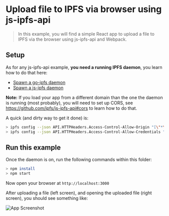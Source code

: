 # Upload file to IPFS via browser using js-ipfs-api

> In this example, you will find a simple React app to upload a file to IPFS via the browser using js-ipfs-api and Webpack.

## Setup

As for any js-ipfs-api example, **you need a running IPFS daemon**, you learn how to do that here:

- [Spawn a go-ipfs daemon](https://ipfs.io/docs/getting-started/)
- [Spawn a js-ipfs daemon](https://github.com/ipfs/js-ipfs#usage)

**Note:** If you load your app from a different domain than the one the daemon is running (most probably), you will need to set up CORS, see https://github.com/ipfs/js-ipfs-api#cors to learn how to do that.

A quick (and dirty way to get it done) is:

```bash
> ipfs config --json API.HTTPHeaders.Access-Control-Allow-Origin "[\"*\"]"
> ipfs config --json API.HTTPHeaders.Access-Control-Allow-Credentials "[\"true\"]"
```

## Run this example

Once the daemon is on, run the following commands within this folder:

```bash
> npm install
> npm start
```

Now open your browser at `http://localhost:3000`

After uploading a file (left screen), and opening the uploaded file (right screen), you should see something like:

![App Screenshot](https://cdn.rawgit.com/ipfs/js-ipfs-api/320fcfc6155a771027bdf0cc661e37a407d35efb/examples/upload-file-via-browser/screenshot.png)
